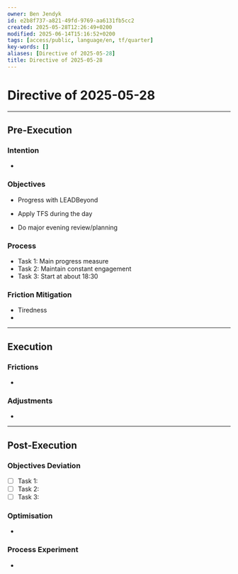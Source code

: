 ```yaml
---
owner: Ben Jendyk
id: e2b8f737-a821-49fd-9769-aa6131fb5cc2
created: 2025-05-28T12:26:49+0200
modified: 2025-06-14T15:16:52+0200
tags: [access/public, language/en, tf/quarter]
key-words: []
aliases: [Directive of 2025-05-28]
title: Directive of 2025-05-28
---
```


# Directive of 2025-05-28

---

## Pre-Execution

### Intention
<!-- What broader chief aim do you want to focus on today? -->
- 

### Objectives
<!-- Most critical task 1 – outcome-driven, not just an activity. -->
- Progress with LEADBeyond 
<!-- Most critical task 2 – make it concrete and measurable. -->
- Apply TFS during the day
<!-- Most critical task 3 – must fit within the day’s execution capacity. -->
- Do major evening review/planning

### Process
<!-- How will this be executed most efficiently? E.g., deep work session, batching tasks, specific tool usage. -->
- Task 1: Main progress measure
- Task 2: Maintain constant engagement
- Task 3: Start at about 18:30

### Friction Mitigation
<!-- What are the biggest risks to focus/execution today? E.g., distractions, decision fatigue, overplanning. -->
- Tiredness
- 

---

## Execution

### Frictions
<!-- What slowed execution today? E.g., distractions, over-perfection, slow decision-making, unexpected blockers. -->
- 

### Adjustments
<!-- What tweaks were made mid-day to maintain efficiency? Only note direct changes to process. -->
- 

---

## Post-Execution

### Objectives Deviation
<!-- Did execution match expectation? If not, what caused deviation? -->
- [ ] Task 1:
- [ ] Task 2:  
- [ ] Task 3:  

### Optimisation
<!-- What execution inefficiency should be addressed tomorrow? Focus on a single high-leverage improvement. -->
- 

### Process Experiment
<!-- What **one small tweak** will be tested tomorrow to refine execution? Keep it experimental and specific. -->
- 